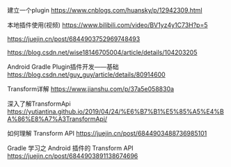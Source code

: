 建立一个plugin
https://www.cnblogs.com/huansky/p/12942309.html

本地插件使用(视频)
https://www.bilibili.com/video/BV1yz4y1C73H?p=5

https://juejin.cn/post/6844903752969748493

https://blog.csdn.net/wise18146705004/article/details/104203205

Android Gradle Plugin插件开发——基础
https://blog.csdn.net/guy_guy/article/details/80914600

Transform详解
https://www.jianshu.com/p/37a5e058830a

深入了解TransformApi
https://yutiantina.github.io/2019/04/24/%E6%B7%B1%E5%85%A5%E4%BA%86%E8%A7%A3TransformApi/

如何理解 Transform API
https://juejin.cn/post/6844903488736985101

Gradle 学习之 Android 插件的 Transform API
https://juejin.cn/post/6844903891138674696




